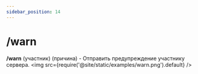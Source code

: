 ```yaml
---
sidebar_position: 14
---
```


# /warn

**/warn** (участник) (причина) - Отправить предупреждение участнику сервера.
<img src={require('@site/static/examples/warn.png').default} />
